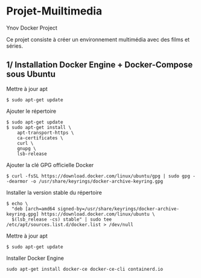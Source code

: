# Projet-Muiltimedia
Ynov Docker Project

Ce projet consiste à créer un environnement multimédia avec des films et séries.

## 1/ Installation Docker Engine + Docker-Compose sous Ubuntu

Mettre à jour apt
```
$ sudo apt-get update
```

Ajouter le répertoire
```
$ sudo apt-get update
$ sudo apt-get install \
    apt-transport-https \
    ca-certificates \
    curl \
    gnupg \
    lsb-release
```

Ajouter la clé GPG officielle Docker
```
$ curl -fsSL https://download.docker.com/linux/ubuntu/gpg | sudo gpg --dearmor -o /usr/share/keyrings/docker-archive-keyring.gpg
```

Installer la version stable du répertoire
```
$ echo \
  "deb [arch=amd64 signed-by=/usr/share/keyrings/docker-archive-keyring.gpg] https://download.docker.com/linux/ubuntu \
  $(lsb_release -cs) stable" | sudo tee /etc/apt/sources.list.d/docker.list > /dev/null
```

Mettre à jour apt
```
$ sudo apt-get update
```

Installer Docker Engine
```
sudo apt-get install docker-ce docker-ce-cli containerd.io
```

